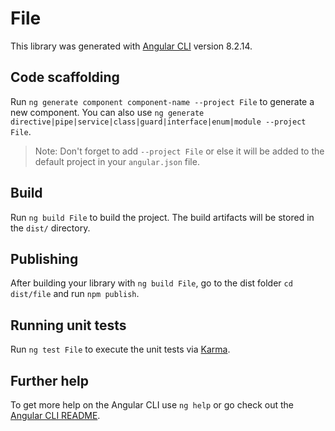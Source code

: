 # File

This library was generated with [Angular CLI](https://github.com/angular/angular-cli) version 8.2.14.

## Code scaffolding

Run `ng generate component component-name --project File` to generate a new component. You can also use `ng generate directive|pipe|service|class|guard|interface|enum|module --project File`.
> Note: Don't forget to add `--project File` or else it will be added to the default project in your `angular.json` file. 

## Build

Run `ng build File` to build the project. The build artifacts will be stored in the `dist/` directory.

## Publishing

After building your library with `ng build File`, go to the dist folder `cd dist/file` and run `npm publish`.

## Running unit tests

Run `ng test File` to execute the unit tests via [Karma](https://karma-runner.github.io).

## Further help

To get more help on the Angular CLI use `ng help` or go check out the [Angular CLI README](https://github.com/angular/angular-cli/blob/master/README.md).
